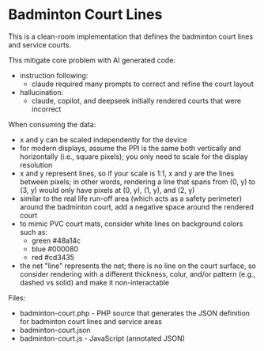 # Badminton Court Lines

This is a clean-room implementation that defines the badminton court lines and service courts.

This mitigate core problem with AI generated code:
* instruction following:
  * claude required many prompts to correct and refine the court layout
* hallucination:
  * claude, copilot, and deepseek initially rendered courts that were incorrect

When consuming the data:
* x and y can be scaled independently for the device
* for modern displays, assume the PPI is the same both vertically and horizontally (i.e., square pixels);
  you only need to scale for the display resolution
* x and y represent lines, so if your scale is 1:1, x and y are the lines between pixels;
  in other words, rendering a line that spans from (0, y) to (3, y) would only have pixels at (0, y), (1, y), and (2, y)
* similar to the real life run-off area (which acts as a safety perimeter) around the badminton court,
  add a negative space around the rendered court
* to mimic PVC court mats, consider white lines on background colors such as:
  * green #48a14c
  * blue #000080
  * red #cd3435
* the net "line" represents the net; there is no line on the court surface, so consider rendering with a different
  thickness, colur, and/or pattern (e.g., dashed vs solid) and make it non-interactable

Files:
* badminton-court.php - PHP source that generates the JSON definition for badminton court lines and service areas
* badminton-court.json
* badminton-court.js - JavaScript (annotated JSON)
